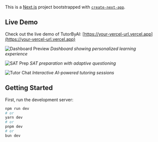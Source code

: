 This is a [Next.js](https://nextjs.org) project bootstrapped with [`create-next-app`](https://nextjs.org/docs/app/api-reference/cli/create-next-app).

## Live Demo

Check out the live demo of TutorByAI: [https://your-vercel-url.vercel.app](https://your-vercel-url.vercel.app)

![Dashboard Preview](/public/dashboard-preview.png)
*Dashboard showing personalized learning experience*

![SAT Prep](/public/sat-prep-preview.png)
*SAT preparation with adaptive questioning*

![Tutor Chat](/public/tutor-chat-preview.png)
*Interactive AI-powered tutoring sessions*

## Getting Started

First, run the development server:

```bash
npm run dev
# or
yarn dev
# or
pnpm dev
# or
bun dev